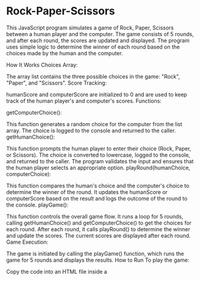 # Rock-Paper-Scissors

This JavaScript program simulates a game of Rock, Paper, Scissors between a human player and the computer. The game consists of 5 rounds, and after each round, the scores are updated and displayed. The program uses simple logic to determine the winner of each round based on the choices made by the human and the computer.

How It Works
Choices Array:

The array list contains the three possible choices in the game: "Rock", "Paper", and "Scissors".
Score Tracking:

humanScore and computerScore are initialized to 0 and are used to keep track of the human player's and computer's scores.
Functions:

getComputerChoice():

This function generates a random choice for the computer from the list array.
The choice is logged to the console and returned to the caller.
getHumanChoice():

This function prompts the human player to enter their choice (Rock, Paper, or Scissors).
The choice is converted to lowercase, logged to the console, and returned to the caller.
The program validates the input and ensures that the human player selects an appropriate option.
playRound(humanChoice, computerChoice):

This function compares the human's choice and the computer's choice to determine the winner of the round.
It updates the humanScore or computerScore based on the result and logs the outcome of the round to the console.
playGame():

This function controls the overall game flow.
It runs a loop for 5 rounds, calling getHumanChoice() and getComputerChoice() to get the choices for each round.
After each round, it calls playRound() to determine the winner and update the scores.
The current scores are displayed after each round.
Game Execution:

The game is initiated by calling the playGame() function, which runs the game for 5 rounds and displays the results.
How to Run
To play the game:

Copy the code into an HTML file inside a <script> tag or directly into your browser's developer console.
Run the code.

Follow the prompt to enter your choice (Rock, Paper, or Scissors) each round.
The game will play 5 rounds and display the results after each round.

Sample Output

Rock, Paper, or Scissors? Rock
Human: Rock
Comp: Scissors
You Win! Rock beats Scissors
Human Score: 1
Computer Score: 0

Rock, Paper, or Scissors? Paper
Human: Paper
Comp: Rock
You Win! Paper beats Rock
Human Score: 2
Computer Score: 0

...

Final Scores:
Human Score: 3
Computer Score: 2

Features
The program handles input validation and ensures that the human player chooses from the valid options: "Rock", "Paper", or "Scissors".
The game runs for 5 rounds, with the winner of each round being determined and scores updated accordingly.
The results of each round and the final scores are displayed to the console.
Future Improvements
Implement a graphical user interface (GUI) for a more user-friendly experience.
Allow the user to specify the number of rounds before the game starts.
Enjoy the game!
